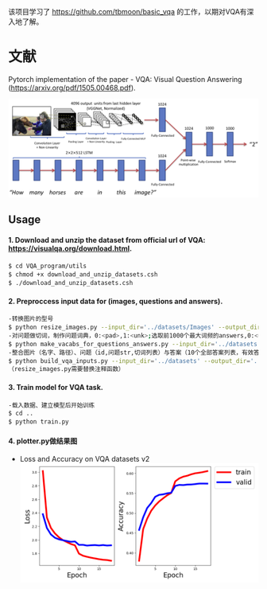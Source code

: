 该项目学习了 https://github.com/tbmoon/basic_vqa 的工作，以期对VQA有深入地了解。
# 文献
Pytorch implementation of the paper - VQA: Visual Question Answering (https://arxiv.org/pdf/1505.00468.pdf).

![model](./png/basic_model.png)

## Usage 
#### 1. Download and unzip the dataset from official url of VQA: https://visualqa.org/download.html.

```bash
$ cd VQA_program/utils
$ chmod +x download_and_unzip_datasets.csh
$ ./download_and_unzip_datasets.csh
```

#### 2. Preproccess input data for (images, questions and answers).

```bash
-转换图片的型号
$ python resize_images.py --input_dir='../datasets/Images' --output_dir='../datasets/Resized_Images' 
-对问题做切词，制作问题词典，0:<pad>,1:<unk>;选取前1000个最大词频的answers,0:<unk>，相当于多分类问题
$ python make_vacabs_for_questions_answers.py --input_dir='../datasets'
-整合图片（名字、路径）、问题（id,问题str,切词列表）与答案（10个全部答案列表，有效答案列表（在answer字典中的answers））（从有效答案中随机选择一个作为标签）
$ python build_vqa_inputs.py --input_dir='../datasets' --output_dir='../datasets'
（resize_images.py需要替换注释函数）
```

#### 3. Train model for VQA task.

```bash
-载入数据、建立模型后开始训练
$ cd ..
$ python train.py
```
#### 4. plotter.py做结果图

- Loss and Accuracy on VQA datasets v2
![results](./png/train1.png)
